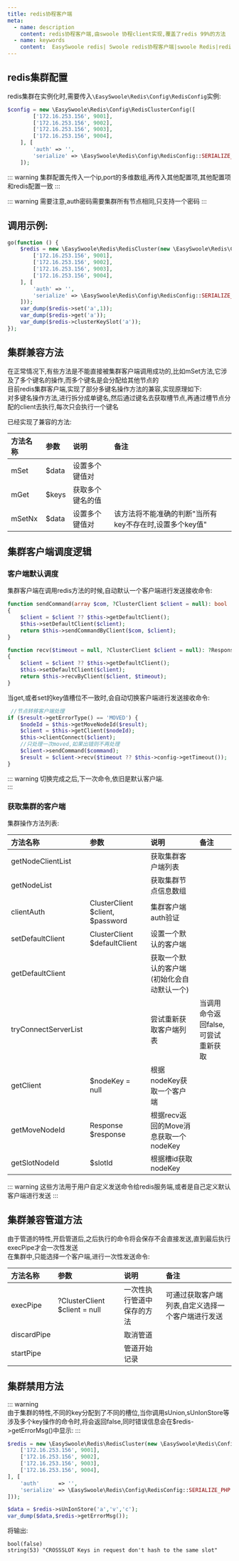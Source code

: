 ```yaml
---
title: redis协程客户端
meta:
  - name: description
    content: redis协程客户端,由swoole 协程client实现,覆盖了redis 99%的方法
  - name: keywords
    content:  EasySwoole redis| Swoole redis协程客户端|swoole Redis|redis协程
---
```

## redis集群配置
redis集群在实例化时,需要传入`\EasySwoole\Redis\Config\RedisConfig`实例:

```php
$config = new \EasySwoole\Redis\Config\RedisClusterConfig([
        ['172.16.253.156', 9001],
        ['172.16.253.156', 9002],
        ['172.16.253.156', 9003],
        ['172.16.253.156', 9004],
    ], [
        'auth' => '',
        'serialize' => \EasySwoole\Redis\Config\RedisConfig::SERIALIZE_PHP
    ]);
```
::: warning
集群配置先传入一个ip,port的多维数组,再传入其他配置项,其他配置项和redis配置一致
:::

::: warning
需要注意,auth密码需要集群所有节点相同,只支持一个密码
:::


## 调用示例:
```php
go(function () {
    $redis = new \EasySwoole\Redis\RedisCluster(new \EasySwoole\Redis\Config\RedisClusterConfig([
        ['172.16.253.156', 9001],
        ['172.16.253.156', 9002],
        ['172.16.253.156', 9003],
        ['172.16.253.156', 9004],
    ], [
        'auth' => '',
        'serialize' => \EasySwoole\Redis\Config\RedisConfig::SERIALIZE_PHP
    ]));
    var_dump($redis->set('a',1));
    var_dump($redis->get('a'));
    var_dump($redis->clusterKeySlot('a'));
});

```


## 集群兼容方法
在正常情况下,有些方法是不能直接被集群客户端调用成功的,比如mSet方法,它涉及了多个键名的操作,而多个键名是会分配给其他节点的  
目前redis集群客户端,实现了部分多键名操作方法的兼容,实现原理如下:  
对多键名操作方法,进行拆分成单键名,然后通过键名去获取槽节点,再通过槽节点分配的client去执行,每次只会执行一个键名

已经实现了兼容的方法:

| 方法名称 | 参数  | 说明           | 备注                                               |
|:--------|:------|:---------------|:--------------------------------------------------|
| mSet    | $data | 设置多个键值对  |                                                   |
| mGet    | $keys | 获取多个键名的值 |                                                   |
| mSetNx  | $data | 设置多个键值对  | 该方法将不能准确的判断"当所有key不存在时,设置多个key值" |


## 集群客户端调度逻辑
### 客户端默认调度
集群客户端在调用redis方法的时候,自动默认一个客户端进行发送接收命令:
```php
function sendCommand(array $com, ?ClusterClient $client = null): bool
{
    $client = $client ?? $this->getDefaultClient();
    $this->setDefaultClient($client);
    return $this->sendCommandByClient($com, $client);
}

function recv($timeout = null, ?ClusterClient $client = null): ?Response
{
    $client = $client ?? $this->getDefaultClient();
    $this->setDefaultClient($client);
    return $this->recvByClient($client, $timeout);
}
```
当get,或者set的key值槽位不一致时,会自动切换客户端进行发送接收命令:
```php
 //节点转移客户端处理
if ($result->getErrorType() == 'MOVED') {
    $nodeId = $this->getMoveNodeId($result);
    $client = $this->getClient($nodeId);
    $this->clientConnect($client);
    //只处理一次moved,如果出错则不再处理
    $client->sendCommand($command);
    $result = $client->recv($timeout ?? $this->config->getTimeout());
}
```
::: warning
切换完成之后,下一次命令,依旧是默认客户端.  
:::

### 获取集群的客户端
集群操作方法列表:

| 方法名称             | 参数                             | 说明                                   | 备注                            |
|:---------------------|:---------------------------------|:--------------------------------------|:-------------------------------|
| getNodeClientList    |                                  | 获取集群客户端列表                      |                                |
| getNodeList          |                                  | 获取集群节点信息数组                    |                                |
| clientAuth           | ClusterClient $client, $password | 集群客户端auth验证                      |                                |
| setDefaultClient     | ClusterClient $defaultClient     | 设置一个默认的客户端                    |                                |
| getDefaultClient     |                                  | 获取一个默认的客户端(初始化会自动默认一个) |                                |
| tryConnectServerList |                                  | 尝试重新获取客户端列表                   | 当调用命令返回false,可尝试重新获取 |
| getClient            | $nodeKey = null                  | 根据nodeKey获取一个客户端               |                                |
| getMoveNodeId        | Response $response               | 根据recv返回的Move消息获取一个nodeKey    |                                |
| getSlotNodeId        | $slotId                          | 根据槽id获取 nodeKey                   |                                |

::: warning
这些方法用于用户自定义发送命令给redis服务端,或者是自己定义默认客户端进行发送
:::


## 集群兼容管道方法
由于管道的特性,开启管道后,之后执行的命令将会保存不会直接发送,直到最后执行execPipe才会一次性发送  
在集群中,只能选择一个客户端,进行一次性发送命令:

| 方法名称    | 参数                          | 说明                    | 备注                                         |
|:------------|:------------------------------|:------------------------|:--------------------------------------------|
| execPipe    | ?ClusterClient $client = null | 一次性执行管道中保存的方法 | 可通过获取客户端列表,自定义选择一个客户端进行发送 |
| discardPipe |                               | 取消管道                 |                                             |
| startPipe   |                               | 管道开始记录             |                                             |


## 集群禁用方法

::: warning  
由于集群的特性,不同的key分配到了不同的槽位,当你调用sUnion,sUnIonStore等涉及多个key操作的命令时,将会返回false,同时错误信息会在$redis->getErrorMsg()中显示:
:::
```php
$redis = new \EasySwoole\Redis\RedisCluster(new \EasySwoole\Redis\Config\RedisClusterConfig([
    ['172.16.253.156', 9001],
    ['172.16.253.156', 9002],
    ['172.16.253.156', 9003],
    ['172.16.253.156', 9004],
], [
    'auth'      => '',
    'serialize' => \EasySwoole\Redis\Config\RedisConfig::SERIALIZE_PHP
]));

$data = $redis->sUnIonStore('a','v','c');
var_dump($data,$redis->getErrorMsg());
```
将输出:
```
bool(false)
string(53) "CROSSSLOT Keys in request don't hash to the same slot"
```
